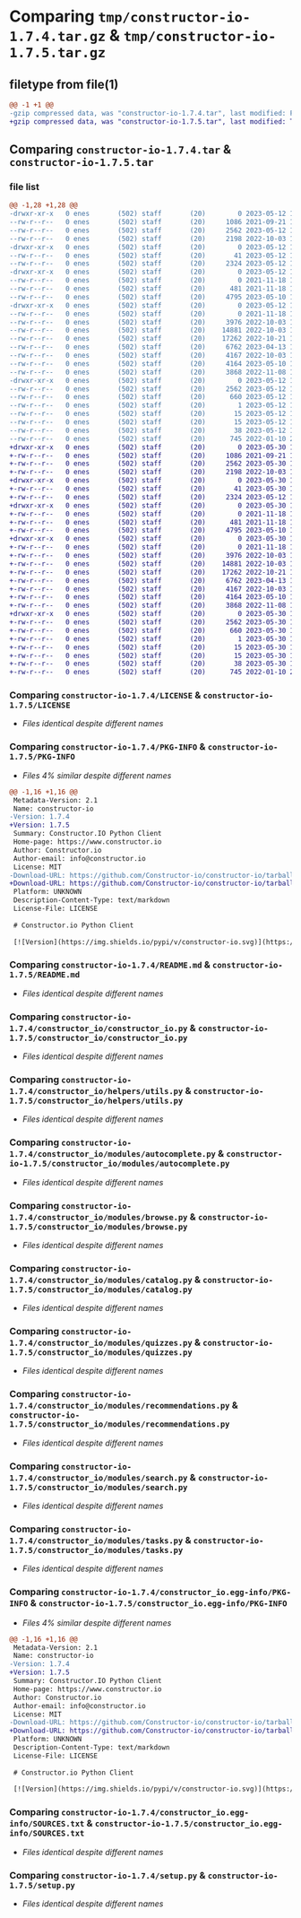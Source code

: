 # Comparing `tmp/constructor-io-1.7.4.tar.gz` & `tmp/constructor-io-1.7.5.tar.gz`

## filetype from file(1)

```diff
@@ -1 +1 @@
-gzip compressed data, was "constructor-io-1.7.4.tar", last modified: Fri May 12 17:11:00 2023, max compression
+gzip compressed data, was "constructor-io-1.7.5.tar", last modified: Tue May 30 17:20:00 2023, max compression
```

## Comparing `constructor-io-1.7.4.tar` & `constructor-io-1.7.5.tar`

### file list

```diff
@@ -1,28 +1,28 @@
-drwxr-xr-x   0 enes       (502) staff       (20)        0 2023-05-12 17:11:00.988828 constructor-io-1.7.4/
--rw-r--r--   0 enes       (502) staff       (20)     1086 2021-09-21 17:57:12.000000 constructor-io-1.7.4/LICENSE
--rw-r--r--   0 enes       (502) staff       (20)     2562 2023-05-12 17:11:00.988656 constructor-io-1.7.4/PKG-INFO
--rw-r--r--   0 enes       (502) staff       (20)     2198 2022-10-03 13:13:47.000000 constructor-io-1.7.4/README.md
-drwxr-xr-x   0 enes       (502) staff       (20)        0 2023-05-12 17:11:00.986181 constructor-io-1.7.4/constructor_io/
--rw-r--r--   0 enes       (502) staff       (20)       41 2023-05-12 17:10:46.000000 constructor-io-1.7.4/constructor_io/__init__.py
--rw-r--r--   0 enes       (502) staff       (20)     2324 2023-05-12 17:10:29.000000 constructor-io-1.7.4/constructor_io/constructor_io.py
-drwxr-xr-x   0 enes       (502) staff       (20)        0 2023-05-12 17:11:00.987321 constructor-io-1.7.4/constructor_io/helpers/
--rw-r--r--   0 enes       (502) staff       (20)        0 2021-11-18 19:33:38.000000 constructor-io-1.7.4/constructor_io/helpers/__init__.py
--rw-r--r--   0 enes       (502) staff       (20)      481 2021-11-18 19:33:38.000000 constructor-io-1.7.4/constructor_io/helpers/exception.py
--rw-r--r--   0 enes       (502) staff       (20)     4795 2023-05-10 19:05:41.000000 constructor-io-1.7.4/constructor_io/helpers/utils.py
-drwxr-xr-x   0 enes       (502) staff       (20)        0 2023-05-12 17:11:00.988435 constructor-io-1.7.4/constructor_io/modules/
--rw-r--r--   0 enes       (502) staff       (20)        0 2021-11-18 19:33:38.000000 constructor-io-1.7.4/constructor_io/modules/__init__.py
--rw-r--r--   0 enes       (502) staff       (20)     3976 2022-10-03 13:13:47.000000 constructor-io-1.7.4/constructor_io/modules/autocomplete.py
--rw-r--r--   0 enes       (502) staff       (20)    14881 2022-10-03 13:13:47.000000 constructor-io-1.7.4/constructor_io/modules/browse.py
--rw-r--r--   0 enes       (502) staff       (20)    17262 2022-10-21 17:16:45.000000 constructor-io-1.7.4/constructor_io/modules/catalog.py
--rw-r--r--   0 enes       (502) staff       (20)     6762 2023-04-13 18:25:13.000000 constructor-io-1.7.4/constructor_io/modules/quizzes.py
--rw-r--r--   0 enes       (502) staff       (20)     4167 2022-10-03 13:13:47.000000 constructor-io-1.7.4/constructor_io/modules/recommendations.py
--rw-r--r--   0 enes       (502) staff       (20)     4164 2023-05-10 18:53:45.000000 constructor-io-1.7.4/constructor_io/modules/search.py
--rw-r--r--   0 enes       (502) staff       (20)     3868 2022-11-08 15:58:41.000000 constructor-io-1.7.4/constructor_io/modules/tasks.py
-drwxr-xr-x   0 enes       (502) staff       (20)        0 2023-05-12 17:11:00.986914 constructor-io-1.7.4/constructor_io.egg-info/
--rw-r--r--   0 enes       (502) staff       (20)     2562 2023-05-12 17:11:00.000000 constructor-io-1.7.4/constructor_io.egg-info/PKG-INFO
--rw-r--r--   0 enes       (502) staff       (20)      660 2023-05-12 17:11:00.000000 constructor-io-1.7.4/constructor_io.egg-info/SOURCES.txt
--rw-r--r--   0 enes       (502) staff       (20)        1 2023-05-12 17:11:00.000000 constructor-io-1.7.4/constructor_io.egg-info/dependency_links.txt
--rw-r--r--   0 enes       (502) staff       (20)       15 2023-05-12 17:11:00.000000 constructor-io-1.7.4/constructor_io.egg-info/requires.txt
--rw-r--r--   0 enes       (502) staff       (20)       15 2023-05-12 17:11:00.000000 constructor-io-1.7.4/constructor_io.egg-info/top_level.txt
--rw-r--r--   0 enes       (502) staff       (20)       38 2023-05-12 17:11:00.988880 constructor-io-1.7.4/setup.cfg
--rw-r--r--   0 enes       (502) staff       (20)      745 2022-01-10 22:25:09.000000 constructor-io-1.7.4/setup.py
+drwxr-xr-x   0 enes       (502) staff       (20)        0 2023-05-30 17:20:00.168801 constructor-io-1.7.5/
+-rw-r--r--   0 enes       (502) staff       (20)     1086 2021-09-21 17:57:12.000000 constructor-io-1.7.5/LICENSE
+-rw-r--r--   0 enes       (502) staff       (20)     2562 2023-05-30 17:20:00.168579 constructor-io-1.7.5/PKG-INFO
+-rw-r--r--   0 enes       (502) staff       (20)     2198 2022-10-03 13:13:47.000000 constructor-io-1.7.5/README.md
+drwxr-xr-x   0 enes       (502) staff       (20)        0 2023-05-30 17:20:00.165478 constructor-io-1.7.5/constructor_io/
+-rw-r--r--   0 enes       (502) staff       (20)       41 2023-05-30 17:19:55.000000 constructor-io-1.7.5/constructor_io/__init__.py
+-rw-r--r--   0 enes       (502) staff       (20)     2324 2023-05-12 17:10:29.000000 constructor-io-1.7.5/constructor_io/constructor_io.py
+drwxr-xr-x   0 enes       (502) staff       (20)        0 2023-05-30 17:20:00.166871 constructor-io-1.7.5/constructor_io/helpers/
+-rw-r--r--   0 enes       (502) staff       (20)        0 2021-11-18 19:33:38.000000 constructor-io-1.7.5/constructor_io/helpers/__init__.py
+-rw-r--r--   0 enes       (502) staff       (20)      481 2021-11-18 19:33:38.000000 constructor-io-1.7.5/constructor_io/helpers/exception.py
+-rw-r--r--   0 enes       (502) staff       (20)     4795 2023-05-10 19:05:41.000000 constructor-io-1.7.5/constructor_io/helpers/utils.py
+drwxr-xr-x   0 enes       (502) staff       (20)        0 2023-05-30 17:20:00.168317 constructor-io-1.7.5/constructor_io/modules/
+-rw-r--r--   0 enes       (502) staff       (20)        0 2021-11-18 19:33:38.000000 constructor-io-1.7.5/constructor_io/modules/__init__.py
+-rw-r--r--   0 enes       (502) staff       (20)     3976 2022-10-03 13:13:47.000000 constructor-io-1.7.5/constructor_io/modules/autocomplete.py
+-rw-r--r--   0 enes       (502) staff       (20)    14881 2022-10-03 13:13:47.000000 constructor-io-1.7.5/constructor_io/modules/browse.py
+-rw-r--r--   0 enes       (502) staff       (20)    17262 2022-10-21 17:16:45.000000 constructor-io-1.7.5/constructor_io/modules/catalog.py
+-rw-r--r--   0 enes       (502) staff       (20)     6762 2023-04-13 18:25:13.000000 constructor-io-1.7.5/constructor_io/modules/quizzes.py
+-rw-r--r--   0 enes       (502) staff       (20)     4167 2022-10-03 13:13:47.000000 constructor-io-1.7.5/constructor_io/modules/recommendations.py
+-rw-r--r--   0 enes       (502) staff       (20)     4164 2023-05-10 18:53:45.000000 constructor-io-1.7.5/constructor_io/modules/search.py
+-rw-r--r--   0 enes       (502) staff       (20)     3868 2022-11-08 15:58:41.000000 constructor-io-1.7.5/constructor_io/modules/tasks.py
+drwxr-xr-x   0 enes       (502) staff       (20)        0 2023-05-30 17:20:00.166344 constructor-io-1.7.5/constructor_io.egg-info/
+-rw-r--r--   0 enes       (502) staff       (20)     2562 2023-05-30 17:20:00.000000 constructor-io-1.7.5/constructor_io.egg-info/PKG-INFO
+-rw-r--r--   0 enes       (502) staff       (20)      660 2023-05-30 17:20:00.000000 constructor-io-1.7.5/constructor_io.egg-info/SOURCES.txt
+-rw-r--r--   0 enes       (502) staff       (20)        1 2023-05-30 17:20:00.000000 constructor-io-1.7.5/constructor_io.egg-info/dependency_links.txt
+-rw-r--r--   0 enes       (502) staff       (20)       15 2023-05-30 17:20:00.000000 constructor-io-1.7.5/constructor_io.egg-info/requires.txt
+-rw-r--r--   0 enes       (502) staff       (20)       15 2023-05-30 17:20:00.000000 constructor-io-1.7.5/constructor_io.egg-info/top_level.txt
+-rw-r--r--   0 enes       (502) staff       (20)       38 2023-05-30 17:20:00.168876 constructor-io-1.7.5/setup.cfg
+-rw-r--r--   0 enes       (502) staff       (20)      745 2022-01-10 22:25:09.000000 constructor-io-1.7.5/setup.py
```

### Comparing `constructor-io-1.7.4/LICENSE` & `constructor-io-1.7.5/LICENSE`

 * *Files identical despite different names*

### Comparing `constructor-io-1.7.4/PKG-INFO` & `constructor-io-1.7.5/PKG-INFO`

 * *Files 4% similar despite different names*

```diff
@@ -1,16 +1,16 @@
 Metadata-Version: 2.1
 Name: constructor-io
-Version: 1.7.4
+Version: 1.7.5
 Summary: Constructor.IO Python Client
 Home-page: https://www.constructor.io
 Author: Constructor.io
 Author-email: info@constructor.io
 License: MIT
-Download-URL: https://github.com/Constructor-io/constructor-io/tarball/1.7.4
+Download-URL: https://github.com/Constructor-io/constructor-io/tarball/1.7.5
 Platform: UNKNOWN
 Description-Content-Type: text/markdown
 License-File: LICENSE
 
 # Constructor.io Python Client
 
 [![Version](https://img.shields.io/pypi/v/constructor-io.svg)](https://pypi.python.org/pypi/constructor-io)
```

### Comparing `constructor-io-1.7.4/README.md` & `constructor-io-1.7.5/README.md`

 * *Files identical despite different names*

### Comparing `constructor-io-1.7.4/constructor_io/constructor_io.py` & `constructor-io-1.7.5/constructor_io/constructor_io.py`

 * *Files identical despite different names*

### Comparing `constructor-io-1.7.4/constructor_io/helpers/utils.py` & `constructor-io-1.7.5/constructor_io/helpers/utils.py`

 * *Files identical despite different names*

### Comparing `constructor-io-1.7.4/constructor_io/modules/autocomplete.py` & `constructor-io-1.7.5/constructor_io/modules/autocomplete.py`

 * *Files identical despite different names*

### Comparing `constructor-io-1.7.4/constructor_io/modules/browse.py` & `constructor-io-1.7.5/constructor_io/modules/browse.py`

 * *Files identical despite different names*

### Comparing `constructor-io-1.7.4/constructor_io/modules/catalog.py` & `constructor-io-1.7.5/constructor_io/modules/catalog.py`

 * *Files identical despite different names*

### Comparing `constructor-io-1.7.4/constructor_io/modules/quizzes.py` & `constructor-io-1.7.5/constructor_io/modules/quizzes.py`

 * *Files identical despite different names*

### Comparing `constructor-io-1.7.4/constructor_io/modules/recommendations.py` & `constructor-io-1.7.5/constructor_io/modules/recommendations.py`

 * *Files identical despite different names*

### Comparing `constructor-io-1.7.4/constructor_io/modules/search.py` & `constructor-io-1.7.5/constructor_io/modules/search.py`

 * *Files identical despite different names*

### Comparing `constructor-io-1.7.4/constructor_io/modules/tasks.py` & `constructor-io-1.7.5/constructor_io/modules/tasks.py`

 * *Files identical despite different names*

### Comparing `constructor-io-1.7.4/constructor_io.egg-info/PKG-INFO` & `constructor-io-1.7.5/constructor_io.egg-info/PKG-INFO`

 * *Files 4% similar despite different names*

```diff
@@ -1,16 +1,16 @@
 Metadata-Version: 2.1
 Name: constructor-io
-Version: 1.7.4
+Version: 1.7.5
 Summary: Constructor.IO Python Client
 Home-page: https://www.constructor.io
 Author: Constructor.io
 Author-email: info@constructor.io
 License: MIT
-Download-URL: https://github.com/Constructor-io/constructor-io/tarball/1.7.4
+Download-URL: https://github.com/Constructor-io/constructor-io/tarball/1.7.5
 Platform: UNKNOWN
 Description-Content-Type: text/markdown
 License-File: LICENSE
 
 # Constructor.io Python Client
 
 [![Version](https://img.shields.io/pypi/v/constructor-io.svg)](https://pypi.python.org/pypi/constructor-io)
```

### Comparing `constructor-io-1.7.4/constructor_io.egg-info/SOURCES.txt` & `constructor-io-1.7.5/constructor_io.egg-info/SOURCES.txt`

 * *Files identical despite different names*

### Comparing `constructor-io-1.7.4/setup.py` & `constructor-io-1.7.5/setup.py`

 * *Files identical despite different names*

